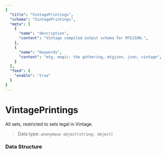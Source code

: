```yaml
---
{
  "title": "VintagePrintings",
  "schema": "VintagePrintings",
  "meta": [
    {
      "name": "description",
      "content": "Vintage compiled output schema for MTGJSON.",
    },
    {
      "name": "keywords",
      "content": "mtg, magic: the gathering, mtgjson, json, vintage",
    }
  ],
  "feed": {
    "enable": "true"
  }
}
---
```


# VintagePrintings

All sets, restricted to sets legal in Vintage.

> Data type: `anonymous object(string: object)`  

### Data Structure

<Documentation/>

